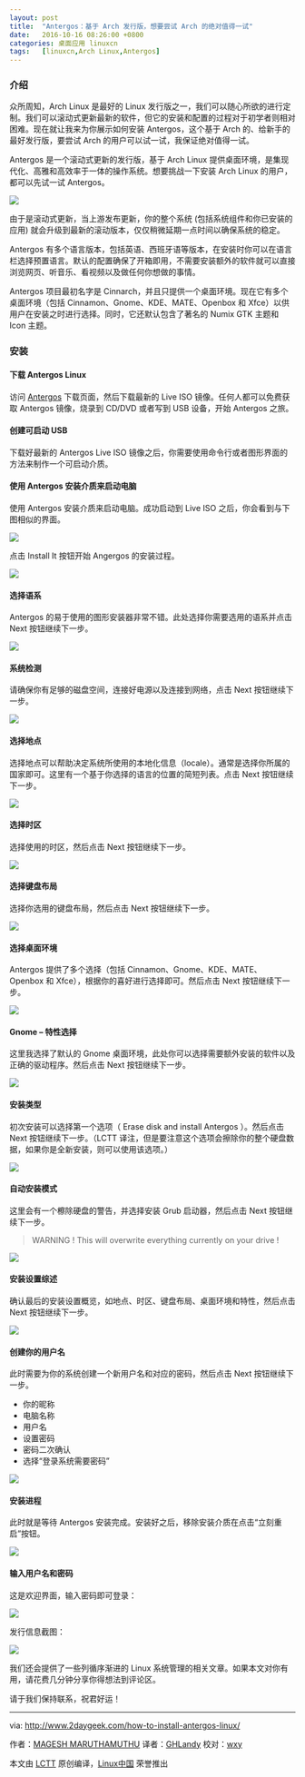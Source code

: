 ```yaml
---
layout: post
title:	"Antergos：基于 Arch 发行版，想要尝试 Arch 的绝对值得一试"
date:	2016-10-16 08:26:00 +0800 
categories:	桌面应用 linuxcn 
tags:	[linuxcn,Arch Linux,Antergos]
---
```



### 介绍


众所周知，Arch Linux 是最好的 Linux 发行版之一，我们可以随心所欲的进行定制。我们可以滚动式更新最新的软件，但它的安装和配置的过程对于初学者则相对困难。现在就让我来为你展示如何安装 Antergos，这个基于 Arch 的、给新手的最好发行版，要尝试 Arch 的用户可以试一试，我保证绝对值得一试。


Antergos 是一个滚动式更新的发行版，基于 Arch Linux 提供桌面环境，是集现代化、高雅和高效率于一体的操作系统。想要挑战一下安装 Arch Linux 的用户，都可以先试一试 Antergos。


![](/Asserts/Images//attachment/album/201610/15/222952tckavv922kevp4e8.jpg)


由于是滚动式更新，当上游发布更新，你的整个系统 (包括系统组件和你已安装的应用) 就会升级到最新的滚动版本，仅仅稍微延期一点时间以确保系统的稳定。


Antergos 有多个语言版本，包括英语、西班牙语等版本，在安装时你可以在语言栏选择预置语言。默认的配置确保了开箱即用，不需要安装额外的软件就可以直接浏览网页、听音乐、看视频以及做任何你想做的事情。


Antergos 项目最初名字是 Cinnarch，并且只提供一个桌面环境。现在它有多个桌面环境（包括 Cinnamon、Gnome、KDE、MATE、Openbox 和 Xfce）以供用户在安装之时进行选择。同时，它还默认包含了著名的 Numix GTK 主题和 Icon 主题。


### 安装


#### 下载 Antergos Linux


访问 [Antergos](https://antergos.com/try-it/) 下载页面，然后下载最新的 Live ISO 镜像。任何人都可以免费获取 Antergos 镜像，烧录到 CD/DVD 或者写到 USB 设备，开始 Antergos 之旅。


#### 创建可启动 USB


下载好最新的 Antergos Live ISO 镜像之后，你需要使用命令行或者图形界面的方法来制作一个可启动介质。


#### 使用 Antergos 安装介质来启动电脑


使用 Antergos 安装介质来启动电脑。成功启动到 Live ISO 之后，你会看到与下图相似的界面。


![](/Asserts/Images//attachment/album/201610/15/223003au99rl9j1f6ila9k.png)


点击 Install It 按钮开始 Angergos 的安装过程。


![](/Asserts/Images//attachment/album/201610/15/223005rw8huwu0wczjxr3z.png)


#### 选择语系


Antergos 的易于使用的图形安装器非常不错。此处选择你需要选用的语系并点击 Next 按钮继续下一步。


![](/Asserts/Images//attachment/album/201610/15/223007mogo40oug7j5q1o3.png)


#### 系统检测


请确保你有足够的磁盘空间，连接好电源以及连接到网络，点击 Next 按钮继续下一步。


![](/Asserts/Images//attachment/album/201610/15/223009z9ms4o657sstjx4u.png)


#### 选择地点


选择地点可以帮助决定系统所使用的本地化信息（locale）。通常是选择你所属的国家即可。这里有一个基于你选择的语言的位置的简短列表。点击 Next 按钮继续下一步。


![](/Asserts/Images//attachment/album/201610/15/223012h4t6tx00w0phhhb6.png)


#### 选择时区


选择使用的时区，然后点击 Next 按钮继续下一步。


![](/Asserts/Images//attachment/album/201610/15/223015nq11n5pk1qcsqcl3.png)


#### 选择键盘布局


选择你选用的键盘布局，然后点击 Next 按钮继续下一步。


![](/Asserts/Images//attachment/album/201610/15/223017sypcp21nc1rcincl.png)


#### 选择桌面环境


Antergos 提供了多个选择（包括 Cinnamon、Gnome、KDE、MATE、Openbox 和 Xfce），根据你的喜好进行选择即可。然后点击 Next 按钮继续下一步。


![](/Asserts/Images//attachment/album/201610/15/223019eneudwwmm6zuufdy.png)


#### Gnome – 特性选择


这里我选择了默认的 Gnome 桌面环境，此处你可以选择需要额外安装的软件以及正确的驱动程序。然后点击 Next 按钮继续下一步。


![](/Asserts/Images//attachment/album/201610/15/223022bihvwou9xhqfqih9.png)


#### 安装类型


初次安装可以选择第一个选项（ Erase disk and install Antergos ）。然后点击 Next 按钮继续下一步。（LCTT 译注，但是要注意这个选项会擦除你的整个硬盘数据，如果你是全新安装，则可以使用该选项。）


![](/Asserts/Images//attachment/album/201610/15/223024l7yoffoj06jkkxod.png)


#### 自动安装模式


这里会有一个檫除硬盘的警告，并选择安装 Grub 启动器，然后点击 Next 按钮继续下一步。



> 
> WARNING ! This will overwrite everything currently on your drive !
> 
> 
> 


![](/Asserts/Images//attachment/album/201610/15/223028cdubrazfj4tbdndf.png)


#### 安装设置综述


确认最后的安装设置概览，如地点、时区、键盘布局、桌面环境和特性，然后点击 Next 按钮继续下一步。


![](/Asserts/Images//attachment/album/201610/15/223033wnrb2zp6v2bii7nv.png)


#### 创建你的用户名


此时需要为你的系统创建一个新用户名和对应的密码，然后点击 Next 按钮继续下一步。


* 你的昵称
* 电脑名称
* 用户名
* 设置密码
* 密码二次确认
* 选择“登录系统需要密码”


![](/Asserts/Images//attachment/album/201610/15/223035bet6ak8629y6lkty.png)


#### 安装进程


此时就是等待 Antergos 安装完成。安装好之后，移除安装介质在点击“立刻重启”按钮。


![](/Asserts/Images//attachment/album/201610/15/223038qlpbdgpeb6llpd6p.png)


#### 输入用户名和密码


这是欢迎界面，输入密码即可登录：


![](/Asserts/Images//attachment/album/201610/15/223046g7alpl9ezpv5w1me.png)


发行信息截图：


![](/Asserts/Images//attachment/album/201610/15/223055njsj1h9yzvv07oyn.png)


我们还会提供了一些列循序渐进的 Linux 系统管理的相关文章。如果本文对你有用，请花费几分钟分享你得想法到评论区。


请于我们保持联系，祝君好运！




---


via: <http://www.2daygeek.com/how-to-install-antergos-linux/>


作者：[MAGESH MARUTHAMUTHU](http://www.2daygeek.com/author/magesh/) 译者：[GHLandy](https://github.com/GHLandy) 校对：[wxy](https://github.com/wxy)


本文由 [LCTT](https://github.com/LCTT/TranslateProject) 原创编译，[Linux中国](https://linux.cn/) 荣誉推出
